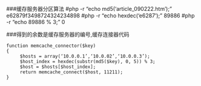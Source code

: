 ###缓存服务器分区算法
	#php -r “echo md5(‘article_090222.htm’);”
	e62879f3498724324234898
	#php -r “echo hexdec(‘e6287’);”
	89886
	#php -r “echo 89886 % 3;”
	0

###得到的余数是缓存服务器的编号,缓存连接器代码
```php5
function memcache_connector($key)
{
	 $hosts = array(‘10.0.0.1’,‘10.0.02’,‘10.0.0.3’);
	 $host_index = hexdec(substr(md5($key), 0, 5)) % 3;
	 $host = $hosts[$host_index];
	 return memcache_connect($host, 11211);
}
```
